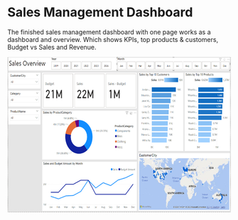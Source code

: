 # Sales Management Dashboard
The finished sales management dashboard with one page works as a dashboard and overview. Which shows KPIs, top products & customers, Budget vs Sales and Revenue.

<img src="dashboard_images/pbi dashboard.png" width="700" height="350"></br>

